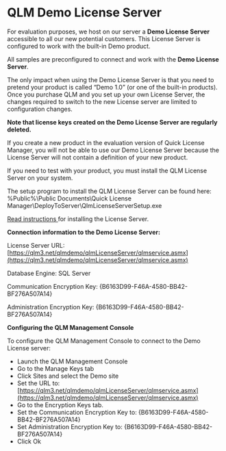 # QLM Demo License Server

For evaluation purposes, we host on our server a **Demo License Server** accessible to all our new potential customers. This License Server is configured to work with the built-in Demo product.

All samples are preconfigured to connect and work with the **Demo License Server**.

The only impact when using the Demo License Server is that you need to pretend your product is called “Demo 1.0” (or one of the built-in products). Once you purchase QLM and you set up your own License Server, the changes required to switch to the new License server are limited to configuration changes.

**Note that license keys created on the Demo License Server are regularly deleted.**&#x20;

If you create a new product in the evaluation version of Quick License Manager, you will not be able to use our Demo License Server because the License Server will not contain a definition of your new product.&#x20;

If you need to test with your product, you must install the QLM License Server on your system.

The setup program to install the QLM License Server can be found here: %Public%\Public Documents\Quick License Manager\DeployToServer\QlmLicenseServerSetup.exe

[Read instructions ](../qlm-license-server/how-to-install-the-qlm-license-server.md)for installing the License Server.

**Connection information to the Demo License Server:**

License Server URL: [https://qlm3.net/qlmdemo/qlmLicenseServer/qlmservice.asmx](https://qlm3.net/qlmdemo/qlmLicenseServer/qlmservice.asmx)

Database Engine: SQL Server

Communication Encryption Key: {B6163D99-F46A-4580-BB42-BF276A507A14}

Administration Encryption Key: {B6163D99-F46A-4580-BB42-BF276A507A14}

**Configuring the QLM Management Console**

To configure the QLM Management Console to connect to the Demo License server:

* Launch the QLM Management Console
* Go to the Manage Keys tab
* Click Sites and select the Demo site
* Set the URL to: [https://qlm3.net/qlmdemo/qlmLicenseServer/qlmservice.asmx](https://qlm3.net/qlmdemo/qlmLicenseServer/qlmservice.asmx)
* Go to the Encryption Keys tab.
* Set the Communication Encryption Key to: {B6163D99-F46A-4580-BB42-BF276A507A14}
* Set Administration Encryption Key to: {B6163D99-F46A-4580-BB42-BF276A507A14}
* Click Ok
